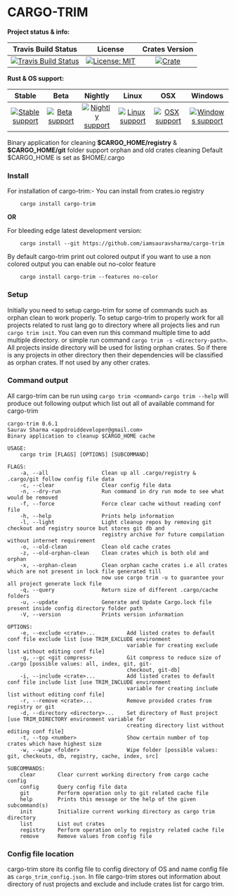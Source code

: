 # CARGO-TRIM

**Project status & info:**

| Travis Build Status | License | Crates Version |
| :-----------------: | :-----: | :------------: |
| [![Travis Build Status][build_badge]][build_link] | [![License: MIT][license_badge]][license_link] | [![Crate][cratesio_badge]][cratesio_link] |

**Rust & OS support:**

| Stable |  Beta | Nightly | Linux |  OSX  | Windows |
| :----: | :---: | :-----: | :---: | :---: | :-----: |
| [![Stable support][stable_supported_badge]][git_link] | [![Beta support][beta_supported_badge]][git_link] | [![Nightly support][nightly_supported_badge]][git_link] | [![Linux support][linux_supported_badge]][git_link] | [![OSX support][osx_supported_badge]][git_link] | [![Windows support][windows_supported_badge]][git_link] |

Binary application for cleaning __\$CARGO_HOME/registry__  & __\$CARGO_HOME/git__ folder support orphan and old crates cleaning
Default \$CARGO_HOME is set as \$HOME/.cargo

### Install

For installation of cargo-trim:-
You can install from crates.io registry
```
    cargo install cargo-trim
```
__OR__

For bleeding edge latest development version:
```
    cargo install --git https://github.com/iamsauravsharma/cargo-trim
```

By default cargo-trim print out colored output if you want to use a non colored output you can enable out no-color feature
```
    cargo install cargo-trim --features no-color
```

### Setup
Initially you need to setup cargo-trim for some of commands such as orphan clean to work properly.
To setup cargo-trim to properly work for all projects related to rust lang go to directory where all projects lies and run
`cargo trim init`. You can even run this command multiple time to add multiple directory.
or simple run command `cargo trim -s <directory-path>`. All projects inside directory will be used for listing orphan crates. So
if there is any projects in other directory then their dependencies will be classified as orphan crates. If not used by any
other crates.

### Command output
All cargo-trim can be run using `cargo trim <command>`
`cargo trim --help` will produce out following output which list out all of available command for cargo-trim
```
cargo-trim 0.6.1
Saurav Sharma <appdroiddeveloper@gmail.com>
Binary application to cleanup $CARGO_HOME cache

USAGE:
    cargo trim [FLAGS] [OPTIONS] [SUBCOMMAND]

FLAGS:
    -a, --all                 Clean up all .cargo/registry & .cargo/git follow config file data
    -c, --clear               Clear config file data
    -n, --dry-run             Run command in dry run mode to see what would be removed
    -f, --force               Force clear cache without reading conf file
    -h, --help                Prints help information
    -l, --light               Light cleanup repos by removing git checkout and registry source but stores git db and
                              registry archive for future compilation without internet requirement
    -o, --old-clean           Clean old cache crates
    -z, --old-orphan-clean    Clean crates which is both old and orphan
    -x, --orphan-clean        Clean orphan cache crates i.e all crates which are not present in lock file generated till
                              now use cargo trim -u to guarantee your all project generate lock file
    -q, --query               Return size of different .cargo/cache folders
    -u, --update              Generate and Update Cargo.lock file present inside config directory folder path
    -V, --version             Prints version information

OPTIONS:
    -e, --exclude <crate>...          Add listed crates to default conf file exclude list [use TRIM_EXCLUDE environment
                                      variable for creating exclude list without editing conf file]
    -g, --gc <git compress>           Git compress to reduce size of .cargo [possible values: all, index, git, git-
                                      checkout, git-db]
    -i, --include <crate>...          Add listed crates to default conf file include list [use TRIM_INCLUDE environment
                                      variable for creating include list without editing conf file]
    -r, --remove <crate>...           Remove provided crates from registry or git
    -d, --directory <directory>...    Set directory of Rust project [use TRIM_DIRECTORY environment variable for
                                      creating directory list without editing conf file]
    -t, --top <number>                Show certain number of top crates which have highest size
    -w, --wipe <folder>               Wipe folder [possible values: git, checkouts, db, registry, cache, index, src]

SUBCOMMANDS:
    clear       Clear current working directory from cargo cache config
    config      Query config file data
    git         Perform operation only to git related cache file
    help        Prints this message or the help of the given subcommand(s)
    init        Initialize current working directory as cargo trim directory
    list        List out crates
    registry    Perform operation only to registry related cache file
    remove      Remove values from config file
```

### Config file location
cargo-trim store its config file to config directory of OS and name config file as `cargo_trim_config.json`.
In file cargo-trim stores out information about directory of rust projects and exclude and include crates list for cargo trim.

[git_link]: https://github.com/iamsauravsharma/cargo-trim

[build_badge]: https://img.shields.io/travis/com/iamsauravsharma/cargo-trim.svg?logo=travis
[build_link]: https://travis-ci.com/iamsauravsharma/cargo-trim

[license_badge]: https://img.shields.io/github/license/iamsauravsharma/cargo-trim.svg
[license_link]: LICENSE

[cratesio_badge]: https://img.shields.io/crates/v/cargo-trim.svg
[cratesio_link]: https://crates.io/crates/cargo-trim

[stable_supported_badge]: https://img.shields.io/badge/stable-supported-brightgreen.svg?logo=rust
[beta_supported_badge]: https://img.shields.io/badge/beta-supported-brightgreen.svg?logo=rust
[nightly_supported_badge]: https://img.shields.io/badge/nightly-supported-brightgreen.svg?logo=rust
[stable_not_supported_badge]: https://img.shields.io/badge/stable-not%20supported-red.svg?logo=rust
[beta_not_supported_badge]: https://img.shields.io/badge/beta-not%20supported-red.svg?logo=rust
[nightly_not_supported_badge]: https://img.shields.io/badge/nightly-not%20supported-red.svg?logo=rust

[linux_supported_badge]: https://img.shields.io/badge/linux-supported-brightgreen.svg?logo=linux
[osx_supported_badge]: https://img.shields.io/badge/osx-supported-brightgreen.svg?logo=apple
[windows_supported_badge]: https://img.shields.io/badge/windows-supported-brightgreen.svg?logo=windows
[linux_not_supported_badge]: https://img.shields.io/badge/linux-not%20supported-red.svg?logo=linux
[osx_not_supported_badge]: https://img.shields.io/badge/osx-not%20supported-red.svg?logo=apple
[nightly_not_supported_badge]: https://img.shields.io/badge/windows-not%20supported-red.svg?logo=windows
